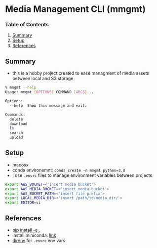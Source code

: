 # Media Management CLI (mmgmt)

### Table of Contents
1. [Summary](#summary) 
2. [Setup](#setup) 
3. [References](#references) 

## Summary
- this is a hobby project created to ease managment of media assets between local and S3 storage

```bash
% mmgmt --help
Usage: mmgmt [OPTIONS] COMMAND [ARGS]...

Options:
  --help  Show this message and exit.

Commands:
  delete
  download
  ls
  search
  upload
```

## Setup
- macosx
- conda environemnt: `conda create -n mmgmt python=3.8`
- I use `.envrc` files to manage environment variables between projects
```bash
export AWS_BUCKET=<'insert media bucket'>
export AWS_MEDIA_BUCKET=<'insert media bucket'>
export AWS_BUCKET_PATH=<'insert file prefix'>
export LOCAL_MEDIA_DIR=<'insert /path/to/media_dir/'>
export EDITOR=vi
```

## References
- [pip install -e .](https://stackoverflow.com/questions/35064426/when-would-the-e-editable-option-be-useful-with-pip-install)
- install miniconda: [link](https://docs.conda.io/en/latest/miniconda.html)
- [direnv](https://direnv.net/) for `.envrc` env vars
